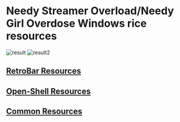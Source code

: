 # Needy Streamer Overload/Needy Girl Overdose Windows rice resources

![result](https://i.imgur.com/DIZ26F1.png)
![result2](https://i.imgur.com/cOz9wpM.png)

## [RetroBar Resources](https://github.com/okklol/nso-rice-resources/tree/main/RetroBar%20Resorces)

## [Open-Shell Resources](https://github.com/okklol/nso-rice-resources/tree/main/Open-Shell%20Resources)

## [Common Resources](https://github.com/okklol/nso-rice-resources/tree/main/common)
